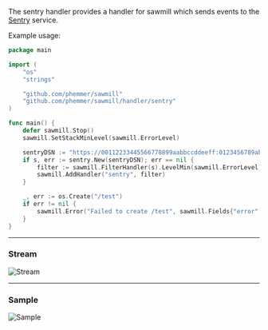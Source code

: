 The sentry handler provides a handler for sawmill which sends events to the [Sentry](http://getsentry.com) service.

Example usage:

```go
package main

import (
	"os"
	"strings"

	"github.com/phemmer/sawmill"
	"github.com/phemmer/sawmill/handler/sentry"
)

func main() {
	defer sawmill.Stop()
	sawmill.SetStackMinLevel(sawmill.ErrorLevel)

	sentryDSN := "https://00112233445566778899aabbccddeeff:0123456789abcdef0123456789abcdef@app.getsentry.com/12345"
	if s, err := sentry.New(sentryDSN); err == nil {
		filter := sawmill.FilterHandler(s).LevelMin(sawmill.ErrorLevel)
		sawmill.AddHandler("sentry", filter)
	}

	_, err := os.Create("/test")
	if err != nil {
		sawmill.Error("Failed to create /test", sawmill.Fields{"error": err, "path": "/test"})
	}
}
```

---

### Stream
![Stream](http://i.imgur.com/AEMBOMM.png)

---
### Sample
![Sample](http://i.imgur.com/TsNFXgR.png)
